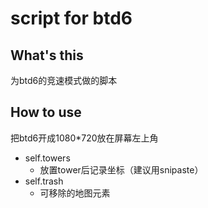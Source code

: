 # script for btd6
## What's this
为btd6的竞速模式做的脚本

## How to use
把btd6开成1080*720放在屏幕左上角
+ self.towers 
  + 放置tower后记录坐标（建议用snipaste）
+ self.trash
  + 可移除的地图元素
